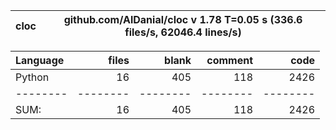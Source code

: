 cloc|github.com/AlDanial/cloc v 1.78  T=0.05 s (336.6 files/s, 62046.4 lines/s)
--- | ---

Language|files|blank|comment|code
:-------|-------:|-------:|-------:|-------:
Python|16|405|118|2426
--------|--------|--------|--------|--------
SUM:|16|405|118|2426
